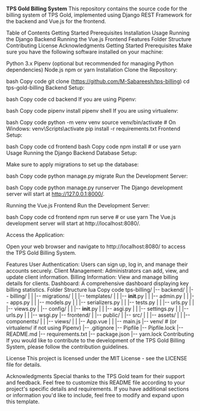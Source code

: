 **TPS Gold Billing System**
This repository contains the source code for the billing system of TPS Gold, implemented using Django REST Framework for the backend and Vue.js for the frontend.

Table of Contents
Getting Started
Prerequisites
Installation
Usage
Running the Django Backend
Running the Vue.js Frontend
Features
Folder Structure
Contributing
License
Acknowledgments
Getting Started
Prerequisites
Make sure you have the following software installed on your machine:

Python 3.x
Pipenv (optional but recommended for managing Python dependencies)
Node.js
npm or yarn
Installation
Clone the Repository:

bash
Copy code
git clone (https://github.com/M-Sabareesh/tps-billing)
cd tps-gold-billing
Backend Setup:

bash
Copy code
cd backend
If you are using Pipenv:

bash
Copy code
pipenv install
pipenv shell
If you are using virtualenv:

bash
Copy code
python -m venv venv
source venv/bin/activate  # On Windows: venv\Scripts\activate
pip install -r requirements.txt
Frontend Setup:

bash
Copy code
cd frontend
bash
Copy code
npm install  # or use yarn
Usage
Running the Django Backend
Database Setup:

Make sure to apply migrations to set up the database:

bash
Copy code
python manage.py migrate
Run the Development Server:

bash
Copy code
python manage.py runserver
The Django development server will start at http://127.0.0.1:8000/.

Running the Vue.js Frontend
Run the Development Server:

bash
Copy code
cd frontend
npm run serve  # or use yarn
The Vue.js development server will start at http://localhost:8080/.

Access the Application:

Open your web browser and navigate to http://localhost:8080/ to access the TPS Gold Billing System.

Features
User Authentication: Users can sign up, log in, and manage their accounts securely.
Client Management: Administrators can add, view, and update client information.
Billing Information: View and manage billing details for clients.
Dashboard: A comprehensive dashboard displaying key billing statistics.
Folder Structure
lua
Copy code
tps-billing/
|-- backend/
|   |-- billing/
|   |   |-- migrations/
|   |   |-- templates/
|   |   |-- __init__.py
|   |   |-- admin.py
|   |   |-- apps.py
|   |   |-- models.py
|   |   |-- serializers.py
|   |   |-- tests.py
|   |   |-- urls.py
|   |   |-- views.py
|   |-- config/
|   |   |-- __init__.py
|   |   |-- asgi.py
|   |   |-- settings.py
|   |   |-- urls.py
|   |   |-- wsgi.py
|-- frontend/
|   |-- public/
|   |-- src/
|   |   |-- assets/
|   |   |-- components/
|   |   |-- views/
|   |   |-- App.vue
|   |   |-- main.js
|-- venv/  # (or virtualenv/ if not using Pipenv)
|-- .gitignore
|-- Pipfile
|-- Pipfile.lock
|-- README.md
|-- requirements.txt
|-- package.json
|-- yarn.lock
Contributing
If you would like to contribute to the development of the TPS Gold Billing System, please follow the contribution guidelines.

License
This project is licensed under the MIT License - see the LICENSE file for details.

Acknowledgments
Special thanks to the TPS Gold team for their support and feedback.
Feel free to customize this README file according to your project's specific details and requirements. If you have additional sections or information you'd like to include, feel free to modify and expand upon this template.






